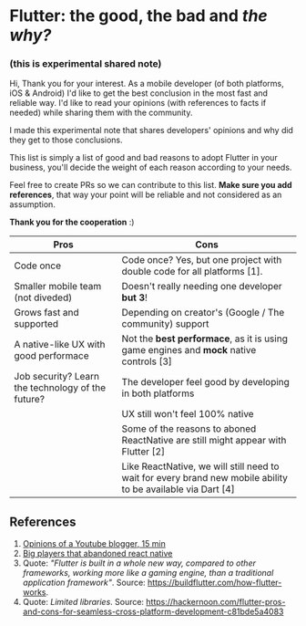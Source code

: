 # Flutter: the good, the bad and *the why?*
### (this is experimental shared note)

Hi,
Thank you for your interest. As a mobile developer (of both platforms, iOS & Android) I'd like to get the best conclusion in the most fast and reliable way. I'd like to read your opinions (with references to facts if needed) while sharing them with the community.

I made this experimental note that shares developers' opinions and why did they get to those conclusions.

This list is simply a list of good and bad reasons to adopt Flutter in your business, you'll decide the weight of each reason according to your needs.

Feel free to create PRs so we can contribute to this list. **Make sure you add references**, that way your point will be reliable and not considered as an assumption.

**Thank you for the cooperation** :)


| Pros  | Cons |
| ------------- | ------------- |
| Code once |  Code once? Yes, but one project with double code for all platforms [1]. |
| Smaller mobile team (not diveded)  | Doesn't really needing one developer **but 3**!  |
| Grows fast and supported | Depending on creator's (Google / The community) support |
| A native-like UX with good performace | Not the **best performace**, as it is using game engines and **mock** native controls [3] |
| Job security? Learn the technology of the future? | The developer feel good by developing in both platforms |
|  | UX still won't feel 100% native |
|  | Some of the reasons to aboned ReactNative are still might appear with Flutter [2] |
|  | Like ReactNative, we will still need to wait for every brand new mobile ability to be available via Dart [4] |

## References
1. [Opinions of a Youtube blogger, 15 min](https://www.youtube.com/watch?v=-n5G48o2bxQ)
2. [Big players that abandoned react native](https://adtmag.com/articles/2018/07/10/abandon-react-native.aspx)
3. Quote: *"Flutter is built in a whole new way, compared to other frameworks, working more like a gaming engine, than a traditional application framework"*. Source: https://buildflutter.com/how-flutter-works.
4. Quote: *Limited libraries*. Source: https://hackernoon.com/flutter-pros-and-cons-for-seamless-cross-platform-development-c81bde5a4083
